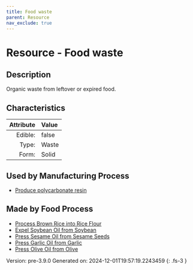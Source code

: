 ```yaml
---
title: Food waste
parent: Resource
nav_exclude: true
---
```

# Resource - Food waste

## Description
Organic waste from leftover or expired food. 

## Characteristics

| Attribute      | Value |
|--------:|:------|
|Edible:|false|
|Type:|Waste|
|Form:|Solid|
 

## Used by Manufacturing Process

- [Produce polycarbonate resin](../process/produce-polycarbonate-resin.html)


## Made by Food Process

- [Process Brown Rice into Rice Flour](../food/process-brown-rice-into-rice-flour.html)
- [Expel Soybean Oil from Soybean](../food/expel-soybean-oil-from-soybean.html)
- [Press Sesame Oil from Sesame Seeds](../food/press-sesame-oil-from-sesame-seeds.html)
- [Press Garlic Oil from Garlic](../food/press-garlic-oil-from-garlic.html)
- [Press Olive Oil from Olive](../food/press-olive-oil-from-olive.html)

    

Version: pre-3.9.0 Generated on: 2024-12-01T19:57:19.2243459
{: .fs-3 }
